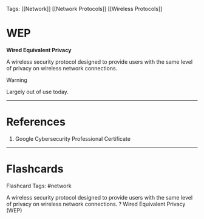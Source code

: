 Tags: [[Network]] [[Network Protocols]] [[Wireless Protocols]]
# WEP

**Wired Equivalent Privacy**

A wireless security protocol designed to provide users with the same level of privacy on wireless network connections.

> [!warning] 
> Largely out of use today.

---
# References

1. Google Cybersecurity Professional Certificate

---
# Flashcards

Flashcard Tags: #network 

A wireless security protocol designed to provide users with the same level of privacy on wireless network connections.
?
Wired Equivalent Privacy (WEP)